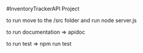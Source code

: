 #InventoryTrackerAPI Project


to run move to the /src folder and run node server.js

to run documentation  => apidoc


to run test =>  npm run test

